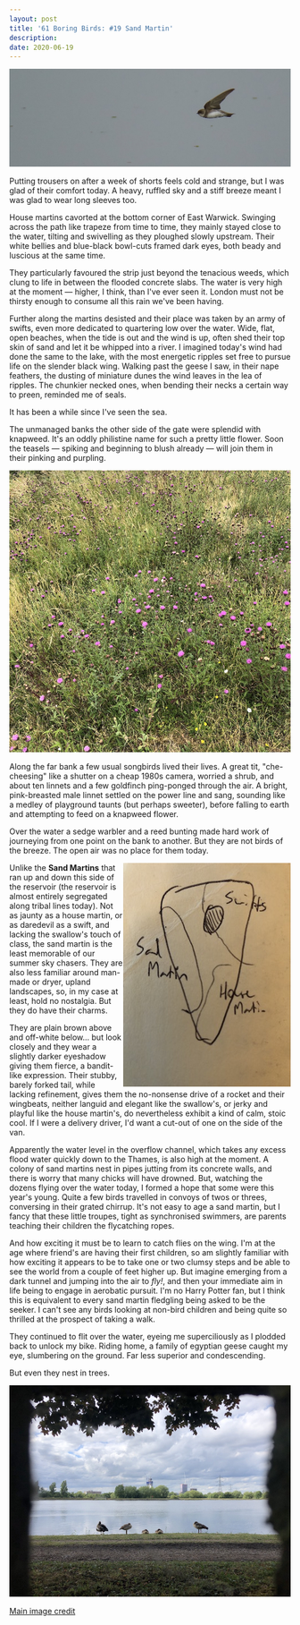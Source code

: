 ```yaml
---
layout: post
title: '61 Boring Birds: #19 Sand Martin'
description:
date: 2020-06-19
---
```

![sand martin](/assets/img/sand-martin.jpg)

Putting trousers on after a week of shorts feels cold and strange, but I was glad of their comfort today. A heavy, ruffled sky and a stiff breeze meant I was glad to wear long sleeves too. 

House martins cavorted at the bottom corner of East Warwick. Swinging across the path like trapeze from time to time, they mainly stayed close to the water, tilting and swivelling as they ploughed slowly upstream. Their white bellies and blue-black bowl-cuts framed dark eyes, both beady and luscious at the same time. 

They particularly favoured the strip just beyond the tenacious weeds, which clung to life in between the flooded concrete slabs. The water is very high at the moment &mdash; higher, I think, than I've ever seen it. London must not be thirsty enough to consume all this rain we've been having.

Further along the martins desisted and their place was taken by an army of swifts, even more dedicated to quartering low over the water. Wide, flat, open beaches, when the tide is out and the wind is up, often shed their top skin of sand and let it be whipped into a river. I imagined today's wind had done the same to the lake, with the most energetic ripples set free to pursue life on the slender black wing. Walking past the geese I saw, in their nape feathers,  the dusting of miniature dunes the wind leaves in the lea of ripples. The chunkier necked ones, when bending their necks a certain way to preen, reminded me of seals.

It has been a while since I've seen the sea.

The unmanaged banks the other side of the gate were splendid with knapweed. It's an oddly philistine name for such a pretty little flower. Soon the teasels &mdash; spiking and beginning to blush already &mdash; will join them in their pinking and purpling.

![knapweed](/assets/img/knapweed.jpg)

Along the far bank a few usual songbirds lived their lives. A great tit, "che-cheesing" like a shutter on a cheap 1980s camera, worried a shrub, and about ten linnets and a few goldfinch ping-ponged through the air. A bright, pink-breasted male linnet settled on the power line and sang, sounding like a medley of playground taunts (but perhaps sweeter), before falling to earth and attempting to feed on a knapweed flower.

Over the water a sedge warbler and a reed bunting made hard work of journeying from one point on the bank to another. But they are not birds of the breeze. The open air was no place for them today.

<img alt="diagram of swift, and martin lake partitioning" src="/assets/img/diagram.jpg" style="float:right" />

Unlike the **Sand Martins** that ran up and down this side of the reservoir (the reservoir is almost entirely segregated along tribal lines today). Not as jaunty as a house martin, or as daredevil as a swift, and lacking the swallow's touch of class, the sand martin is the least memorable of our summer sky chasers. They are also less familiar around man-made or dryer, upland landscapes, so, in my case at least, hold no nostalgia. But they do have their charms.

They are plain brown above and off-white below... but look closely and they wear a slightly darker eyeshadow giving them fierce, a bandit-like expression. Their stubby, barely forked tail, while lacking refinement, gives them the no-nonsense drive of a rocket and their wingbeats, neither languid and elegant like the swallow's, or jerky and playful like the house martin's, do nevertheless exhibit a kind of calm, stoic cool. If I were a delivery driver, I'd want a cut-out of one on the side of the van.

Apparently the water level in the overflow channel, which takes any excess flood water quickly down to the Thames, is also high at the moment. A colony of sand martins nest in pipes jutting from its concrete walls, and there is worry that many chicks will have drowned. But, watching the dozens flying over the water today, I formed a hope that some were this year's young. Quite a few birds travelled in convoys of twos or threes, conversing in their grated chirrup. It's not easy to age a sand martin, but I fancy that these little troupes, tight as synchronised swimmers, are parents teaching their children the flycatching ropes.

And how exciting it must be to learn to catch flies on the wing. I'm at the age where friend's are having their first children, so am slightly familiar with how exciting it appears to be to take one or two clumsy steps and be able to see the world from a couple of feet higher up. But imagine emerging from a dark tunnel and jumping into the air to _fly!_, and then your immediate aim in life being to engage in aerobatic pursuit. I'm no Harry Potter fan, but I think this is equivalent to every sand martin fledgling being asked to be the seeker. I can't see any birds looking at non-bird children and being quite so thrilled at the prospect of taking a walk.

They continued to flit over the water, eyeing me superciliously as I plodded back to unlock my bike. Riding home, a family of egyptian geese caught my eye, slumbering on the ground. Far less superior and condescending.

But even they nest in trees.

![egyptian geese asleep](/assets/img/egyptian-geese-sleep.jpg)

[Main image credit](https://www.flickr.com/photos/68466173@N02/33000698082/)
